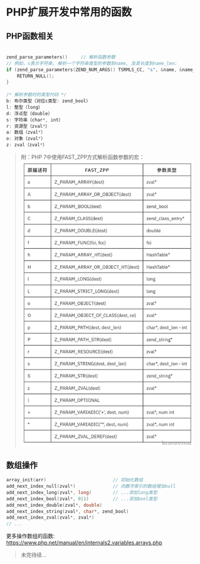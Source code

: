 # PHP扩展开发中常用的函数

## PHP函数相关

```c

zend_parse_parameters()     // 解析函数参数
// 例如，s表示字符串, 解析一个字符串类型的参数到name, 及其长度到name_len: 
if (zend_parse_parameters(ZEND_NUM_ARGS() TSRMLS_CC, "s", &name, &name_len) == FAILURE) {
    RETURN_NULL();
}

/* 解析参数时的类型代码 */
b: 布尔类型（对应c类型: zend_bool）
l: 整型（long）
d: 浮点型（double）
s: 字符串（char*, int）
r: 资源型（zval*）
a: 数组（zval*）
o: 对象（zval*）
z: zval（zval*）
```

> 附：PHP 7中使用FAST_ZPP方式解析函数参数的宏：
  ![](media/16078683686223/16078723189095.jpg)
  
  

## 数组操作

```c
array_init(arr)                         // 初始化数组
add_next_index_null(zval*)              // 向数字索引的数组增加null
add_next_index_long(zval*, long)        // ...添加long类型
add_next_index_bool(zval*, 0|1)         // ...添加bool类型
add_next_index_double(zval*, double)  
add_next_index_string(zval*, char*, zend_bool)
add_next_index_zval(zval*, zval*)
// ...
```
更多操作数组的函数: <https://www.php.net/manual/en/internals2.variables.arrays.php>

> 未完待续...